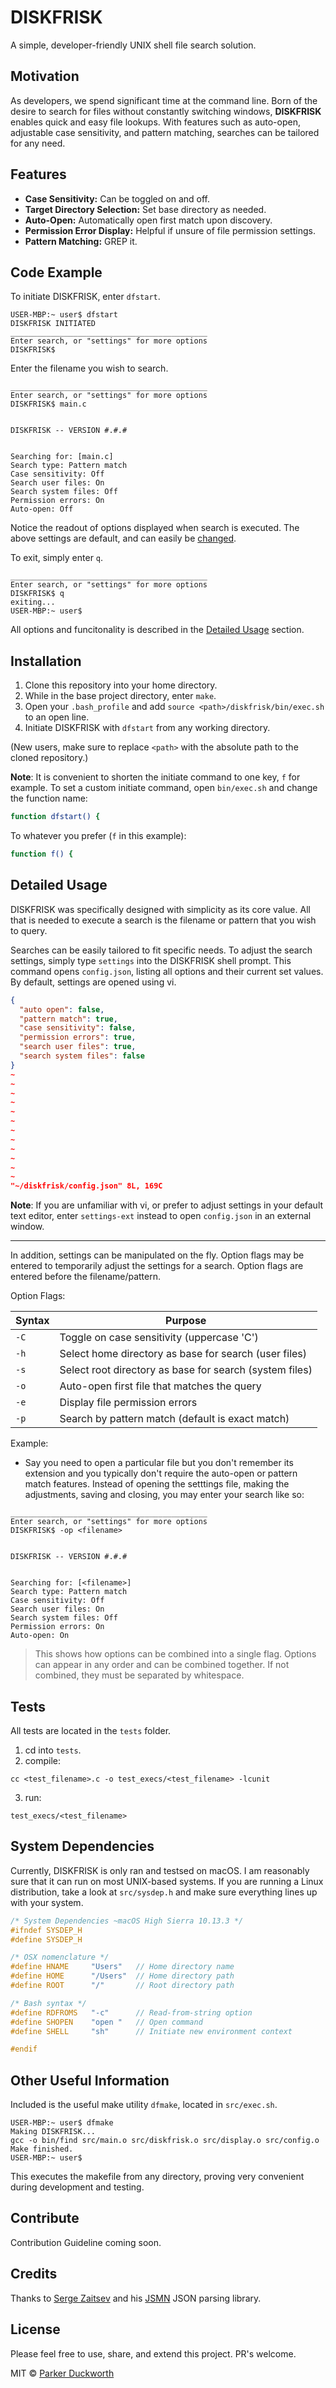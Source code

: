 # DISKFRISK
A simple, developer-friendly UNIX shell file search solution.

## Motivation
As developers, we spend significant time at the command line. Born of the 
desire to search for files without constantly switching windows, **DISKFRISK** 
enables quick and easy file lookups.  With features such as auto-open, adjustable 
case sensitivity, and pattern matching, searches can be tailored for any need.

<!-- ## Build status
Build status of continus integration i.e. travis, appveyor etc. Ex. - 

[![Build Status](https://travis-ci.org/akashnimare/foco.svg?branch=master)](https://travis-ci.org/akashnimare/foco)
[![Windows Build Status](https://ci.appveyor.com/api/projects/status/github/akashnimare/foco?branch=master&svg=true)](https://ci.appveyor.com/project/akashnimare/foco/branch/master) -->

<!-- ## Code style
If you're using any code style like xo, standard etc. That will help others while contributing to your project. Ex. -

[![js-standard-style](https://img.shields.io/badge/code%20style-standard-brightgreen.svg?style=flat)](https://github.com/feross/standard)
 
## Screenshots
Include logo/demo screenshot etc.

## Tech/framework used
Ex. -

<b>Built with</b>
- [Electron](https://electron.atom.io) -->
## Features
- **Case Sensitivity:** Can be toggled on and off.
- **Target Directory Selection:** Set base directory as needed.
- **Auto-Open:** Automatically open first match upon discovery.
- **Permission Error Display:** Helpful if unsure of file permission settings.
- **Pattern Matching:** GREP it.

## Code Example
To initiate DISKFRISK, enter `dfstart`.
```
USER-MBP:~ user$ dfstart
DISKFRISK INITIATED
____________________________________________
Enter search, or "settings" for more options
DISKFRISK$ 
```

Enter the filename you wish to search.
```
____________________________________________
Enter search, or "settings" for more options
DISKFRISK$ main.c


DISKFRISK -- VERSION #.#.#


Searching for: [main.c]
Search type: Pattern match
Case sensitivity: Off
Search user files: On
Search system files: Off
Permission errors: On
Auto-open: Off

```
Notice the readout of options displayed when search is executed.  The above settings are default, and can easily be [changed](#detailed-usage).

To exit, simply enter `q`. 
```
____________________________________________
Enter search, or "settings" for more options
DISKFRISK$ q                  
exiting...
USER-MBP:~ user$
```

All options and funcitonality is described in the [Detailed Usage](#detailed-usage) section.

## Installation
1. Clone this repository into your home directory.
2. While in the base project directory, enter `make`.
3. Open your `.bash_profile` and add `source <path>/diskfrisk/bin/exec.sh` to an open line. 
4. Initiate DISKFRISK with `dfstart` from any working directory.

(New users, make sure to replace `<path>` with the absolute path to the cloned repository.)

**Note**: It is convenient to shorten the initiate command to one key, `f` for example. To set a custom initiate command, open `bin/exec.sh` and change the function name:
```sh
function dfstart() {
```
To whatever you prefer (`f` in this example):
```sh
function f() {
```

## Detailed Usage

DISKFRISK was specifically designed with simplicity as its core value. All that is needed to execute a search is the filename or pattern that you wish to query.

Searches can be easily tailored to fit specific needs. To adjust the search settings, simply type `settings` into the DISKFRISK shell prompt.  This command opens `config.json`, listing all options and their current set values. By default, settings are opened using vi.
```json
{
  "auto open": false,
  "pattern match": true,
  "case sensitivity": false,
  "permission errors": true,
  "search user files": true,
  "search system files": false
}
~                                                                               
~                                                                               
~                                                                               
~                                                                               
~                                                                               
~                                                                               
~                                                                               
~                                                                               
~                                                                               
~                                                                               
~                                                                               
~                                                                               
"~/diskfrisk/config.json" 8L, 169C
```
**Note**: If you are unfamiliar with vi, or prefer to adjust settings in your default text editor, enter `settings-ext` instead to open `config.json` in an external window.

___
In addition, settings can be manipulated on the fly.  Option flags may be entered to temporarily adjust the settings for a search. Option flags are entered before the filename/pattern.

Option Flags:

| Syntax  | Purpose                                                |
|---------|--------------------------------------------------------|
| `-C`    | Toggle on case sensitivity (uppercase 'C')             |
| `-h`    | Select home directory as base for search (user files)  |
| `-s`    | Select root directory as base for search (system files)|
| `-o`    | Auto-open first file that matches the query            |
| `-e`    | Display file permission errors                         |
| `-p`    | Search by pattern match (default is exact match)       |

Example: 
- Say you need to open a particular file but you don't remember its extension and you typically don't require the auto-open or pattern match features.  Instead of opening the setttings file, making the adjustments, saving and closing, you may enter your search like so:
```
____________________________________________
Enter search, or "settings" for more options
DISKFRISK$ -op <filename>


DISKFRISK -- VERSION #.#.#


Searching for: [<filename>]
Search type: Pattern match
Case sensitivity: Off
Search user files: On
Search system files: Off
Permission errors: On
Auto-open: On
```
> This shows how options can be combined into a single flag. Options can appear in any order and can be combined together.  If not combined, they must be separated by whitespace.

## Tests
All tests are located in the `tests` folder.
1. cd into `tests`.
2. compile:
```
cc <test_filename>.c -o test_execs/<test_filename> -lcunit
```
3. run:
```
test_execs/<test_filename>
```

## System Dependencies

Currently, DISKFRISK is only ran and testsed on macOS. I am reasonably sure that it can run on most UNIX-based systems.  If you are running a Linux distribution, take a look at `src/sysdep.h` and make sure everything lines up with your system.
```c
/* System Dependencies ~macOS High Sierra 10.13.3 */
#ifndef SYSDEP_H
#define SYSDEP_H

/* OSX nomenclature */
#define HNAME     "Users"   // Home directory name
#define HOME      "/Users"  // Home directory path
#define ROOT      "/"       // Root directory path

/* Bash syntax */
#define RDFROMS   "-c"      // Read-from-string option
#define SHOPEN    "open "   // Open command
#define SHELL     "sh"      // Initiate new environment context

#endif
```

## Other Useful Information

Included is the useful make utility `dfmake`, located in `src/exec.sh`.  
```
USER-MBP:~ user$ dfmake
Making DISKFRISK...
gcc -o bin/find src/main.o src/diskfrisk.o src/display.o src/config.o
Make finished.
USER-MBP:~ user$ 
```
This executes the makefile from any directory, proving very convenient during development and testing.

## Contribute

Contribution Guideline coming soon.

## Credits

Thanks to [Serge Zaitsev](https://zserge.com/) and his [JSMN](https://github.com/zserge/jsmn) JSON parsing library.  

## License
Please feel free to use, share, and extend this project. PR's welcome.

MIT © [Parker Duckworth](http://github.com/parkerduckworth)
